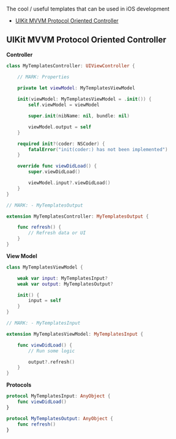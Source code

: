 The cool / useful templates that can be used in iOS development

- [UIKit MVVM Protocol Oriented Controller](#uikit-mvvm-protocol-oriented-controller)

## UIKit MVVM Protocol Oriented Controller
  
**Controller**
```swift
class MyTemplatesController: UIViewController {

    // MARK: Properties
    
    private let viewModel: MyTemplatesViewModel

    init(viewModel: MyTemplatesViewModel = .init()) {
        self.viewModel = viewModel

        super.init(nibName: nil, bundle: nil)

        viewModel.output = self
    }

    required init?(coder: NSCoder) {
        fatalError("init(coder:) has not been implemented")
    }

    override func viewDidLoad() {
        super.viewDidLoad()

        viewModel.input?.viewDidLoad()
    }
}

// MARK: - MyTemplatesOutput

extension MyTemplatesController: MyTemplatesOutput {

    func refresh() {
        // Refresh data or UI
    }
}
```
  
**View Model**
```swift
class MyTemplatesViewModel {

    weak var input: MyTemplatesInput?
    weak var output: MyTemplatesOutput?

    init() {
        input = self
    }
}

// MARK: - MyTemplatesInput

extension MyTemplatesViewModel: MyTemplatesInput {

    func viewDidLoad() {
        // Run some logic

        output?.refresh()
    }
}
```

**Protocols**
```swift
protocol MyTemplatesInput: AnyObject {
    func viewDidLoad()
}

protocol MyTemplatesOutput: AnyObject {
    func refresh()
}
```
